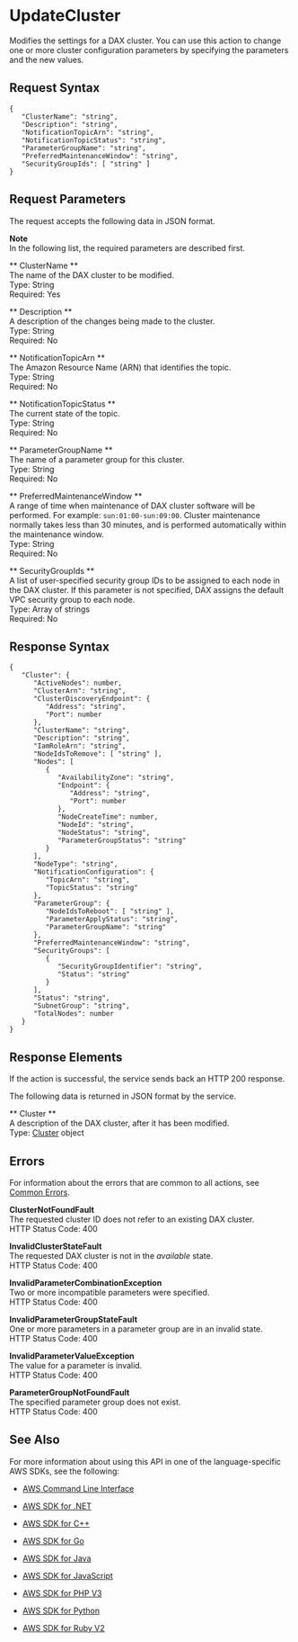 # UpdateCluster<a name="API_dax_UpdateCluster"></a>

Modifies the settings for a DAX cluster\. You can use this action to change one or more cluster configuration parameters by specifying the parameters and the new values\.

## Request Syntax<a name="API_dax_UpdateCluster_RequestSyntax"></a>

```
{
   "ClusterName": "string",
   "Description": "string",
   "NotificationTopicArn": "string",
   "NotificationTopicStatus": "string",
   "ParameterGroupName": "string",
   "PreferredMaintenanceWindow": "string",
   "SecurityGroupIds": [ "string" ]
}
```

## Request Parameters<a name="API_dax_UpdateCluster_RequestParameters"></a>

The request accepts the following data in JSON format\.

**Note**  
In the following list, the required parameters are described first\.

 ** ClusterName **   
The name of the DAX cluster to be modified\.  
Type: String  
Required: Yes

 ** Description **   
A description of the changes being made to the cluster\.  
Type: String  
Required: No

 ** NotificationTopicArn **   
The Amazon Resource Name \(ARN\) that identifies the topic\.  
Type: String  
Required: No

 ** NotificationTopicStatus **   
The current state of the topic\.  
Type: String  
Required: No

 ** ParameterGroupName **   
The name of a parameter group for this cluster\.  
Type: String  
Required: No

 ** PreferredMaintenanceWindow **   
A range of time when maintenance of DAX cluster software will be performed\. For example: `sun:01:00-sun:09:00`\. Cluster maintenance normally takes less than 30 minutes, and is performed automatically within the maintenance window\.  
Type: String  
Required: No

 ** SecurityGroupIds **   
A list of user\-specified security group IDs to be assigned to each node in the DAX cluster\. If this parameter is not specified, DAX assigns the default VPC security group to each node\.  
Type: Array of strings  
Required: No

## Response Syntax<a name="API_dax_UpdateCluster_ResponseSyntax"></a>

```
{
   "Cluster": { 
      "ActiveNodes": number,
      "ClusterArn": "string",
      "ClusterDiscoveryEndpoint": { 
         "Address": "string",
         "Port": number
      },
      "ClusterName": "string",
      "Description": "string",
      "IamRoleArn": "string",
      "NodeIdsToRemove": [ "string" ],
      "Nodes": [ 
         { 
            "AvailabilityZone": "string",
            "Endpoint": { 
               "Address": "string",
               "Port": number
            },
            "NodeCreateTime": number,
            "NodeId": "string",
            "NodeStatus": "string",
            "ParameterGroupStatus": "string"
         }
      ],
      "NodeType": "string",
      "NotificationConfiguration": { 
         "TopicArn": "string",
         "TopicStatus": "string"
      },
      "ParameterGroup": { 
         "NodeIdsToReboot": [ "string" ],
         "ParameterApplyStatus": "string",
         "ParameterGroupName": "string"
      },
      "PreferredMaintenanceWindow": "string",
      "SecurityGroups": [ 
         { 
            "SecurityGroupIdentifier": "string",
            "Status": "string"
         }
      ],
      "Status": "string",
      "SubnetGroup": "string",
      "TotalNodes": number
   }
}
```

## Response Elements<a name="API_dax_UpdateCluster_ResponseElements"></a>

If the action is successful, the service sends back an HTTP 200 response\.

The following data is returned in JSON format by the service\.

 ** Cluster **   
A description of the DAX cluster, after it has been modified\.  
Type: [Cluster](API_dax_Cluster.md) object

## Errors<a name="API_dax_UpdateCluster_Errors"></a>

For information about the errors that are common to all actions, see [Common Errors](CommonErrors.md)\.

 **ClusterNotFoundFault**   
The requested cluster ID does not refer to an existing DAX cluster\.  
HTTP Status Code: 400

 **InvalidClusterStateFault**   
The requested DAX cluster is not in the *available* state\.  
HTTP Status Code: 400

 **InvalidParameterCombinationException**   
Two or more incompatible parameters were specified\.  
HTTP Status Code: 400

 **InvalidParameterGroupStateFault**   
One or more parameters in a parameter group are in an invalid state\.  
HTTP Status Code: 400

 **InvalidParameterValueException**   
The value for a parameter is invalid\.  
HTTP Status Code: 400

 **ParameterGroupNotFoundFault**   
The specified parameter group does not exist\.  
HTTP Status Code: 400

## See Also<a name="API_dax_UpdateCluster_SeeAlso"></a>

For more information about using this API in one of the language\-specific AWS SDKs, see the following:

+  [AWS Command Line Interface](http://docs.aws.amazon.com/goto/aws-cli/dax-2017-04-19/UpdateCluster) 

+  [AWS SDK for \.NET](http://docs.aws.amazon.com/goto/DotNetSDKV3/dax-2017-04-19/UpdateCluster) 

+  [AWS SDK for C\+\+](http://docs.aws.amazon.com/goto/SdkForCpp/dax-2017-04-19/UpdateCluster) 

+  [AWS SDK for Go](http://docs.aws.amazon.com/goto/SdkForGoV1/dax-2017-04-19/UpdateCluster) 

+  [AWS SDK for Java](http://docs.aws.amazon.com/goto/SdkForJava/dax-2017-04-19/UpdateCluster) 

+  [AWS SDK for JavaScript](http://docs.aws.amazon.com/goto/AWSJavaScriptSDK/dax-2017-04-19/UpdateCluster) 

+  [AWS SDK for PHP V3](http://docs.aws.amazon.com/goto/SdkForPHPV3/dax-2017-04-19/UpdateCluster) 

+  [AWS SDK for Python](http://docs.aws.amazon.com/goto/boto3/dax-2017-04-19/UpdateCluster) 

+  [AWS SDK for Ruby V2](http://docs.aws.amazon.com/goto/SdkForRubyV2/dax-2017-04-19/UpdateCluster) 